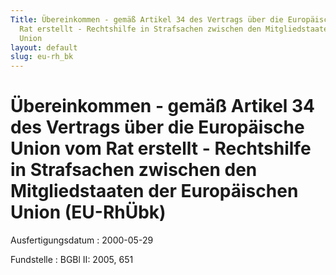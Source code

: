 ```yaml
---
Title: Übereinkommen - gemäß Artikel 34 des Vertrags über die Europäische Union vom
  Rat erstellt - Rechtshilfe in Strafsachen zwischen den Mitgliedstaaten der Europäischen
  Union
layout: default
slug: eu-rh_bk
---
```


# Übereinkommen - gemäß Artikel 34 des Vertrags über die Europäische Union vom Rat erstellt - Rechtshilfe in Strafsachen zwischen den Mitgliedstaaten der Europäischen Union (EU-RhÜbk)

Ausfertigungsdatum
:   2000-05-29

Fundstelle
:   BGBl II: 2005, 651

